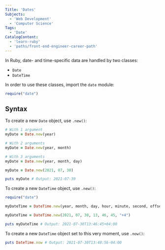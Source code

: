 ```yaml
---
Title: 'Dates'
Subjects:
  - 'Web Development'
  - 'Computer Science'
Tags:
  - 'Date'
CatalogContent:
  - 'learn-ruby'
  - 'paths/front-end-engineer-career-path'
---
```


In Ruby, date- and time-specific data are handled by two classes:

- `Date`
- `DateTime`

In order to use these classes, import the `date` module:

```rb
require("date")
```

## Syntax

To create a new `Date` object, use `.new()`:

```rb
# With 1 argument
myDate = Date.new(year)

# With 2 arguments
myDate = Date.new(year, month)

# With 3 arguments
myDate = Date.new(year, month, day)

myDate = Date.new(2021, 07, 30)

puts myDate # Output: 2021-07-30
```

To create a new `DateTime` object, use `.new()`:

```rb
require("date")

myDateTime = DateTime.new(year, month, day, hour, minute, second, offset)

myDateTime = DateTime.new(2021, 07, 30, 13, 46, 45, "+4")

puts myDateTime # Output: 2021-07-30T13:46:45+04:00
```

To create a new `DateTime` object set to this very moment, use `.now()`:

```rb
puts DateTime.now # Output: 2021-07-30T13:48:56-04:00
```
